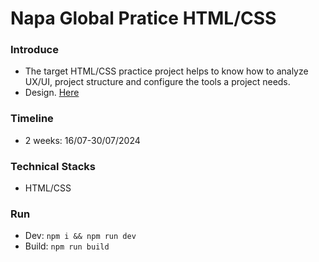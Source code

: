 # Napa Global Pratice HTML/CSS

### Introduce

- The target HTML/CSS practice project helps to know how to analyze UX/UI, project structure and configure the tools a project needs.
- Design. [Here](<https://www.figma.com/design/gpQeaKrCzQE6VUBmCs2sMj/dYdX-Grants-(Copy)?node-id=2352-27005&t=GxXaIYBQJOcCojXU-0>)

### Timeline

- 2 weeks: 16/07-30/07/2024

### Technical Stacks

- HTML/CSS

### Run

- Dev:
  `npm i && npm run dev`
- Build:
  `npm run build`
